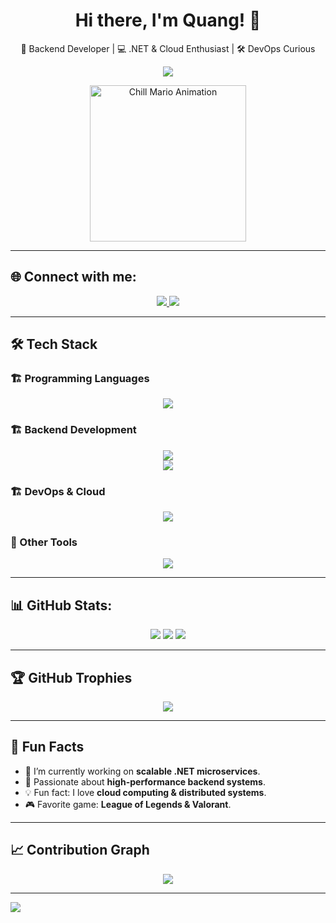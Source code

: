 <h1 align="center">
  Hi there, I'm Quang! 👋
</h1>

<p align="center">
  🚀 Backend Developer | 💻 .NET & Cloud Enthusiast | 🛠️ DevOps Curious
</p>

<p align="center">
  <img src="https://readme-typing-svg.herokuapp.com?font=Fira+Code&pause=1000&color=F75C7E&center=true&width=435&lines=.NET+%7C+C%23+%7C+Cloud+%7C+DevOps;Passionate+about+Backend+Development;Building+Scalable+Microservices!;Always+Learning+New+Tech!">
</p>
<p align="center">
  <!-- Mario Pixel Art embedded via direct GIF link -->
  <img src="https://images-wixmp-ed30a86b8c4ca887773594c2.wixmp.com/f/c83c004e-1370-4756-88e5-4071de797088/dfredg5-0a60e875-646e-4d6c-bb91-73086f012808.gif" alt="Chill Mario Animation" width="250" height="250" />
</p>


---

## 🌐 Connect with me:
<p align="center">
  <a href="https://www.facebook.com/leuan123/?locale=vi_VN">
    <img src="https://img.shields.io/badge/Facebook-1877F2?style=for-the-badge&logo=facebook&logoColor=white">
  </a>
  <a href="https://github.com/quangpromen">
    <img src="https://img.shields.io/badge/GitHub-181717?style=for-the-badge&logo=github&logoColor=white">
  </a>
</p>

---

## 🛠 Tech Stack

### 🏗 Programming Languages
<p align="center">
  <img src="https://skillicons.dev/icons?i=cs,cpp,java,ts,js" />
</p>

### 🏗 Backend Development
<p align="center">
 <img src="https://skillicons.dev/icons?i=dotnet,azure,postgres,mysql,redis,rabbitmq,docker" />
  <br>
  <img src="https://img.shields.io/badge/SQL%20Server-CC2927?style=for-the-badge&logo=microsoft%20sql%20server&logoColor=white" />
</p>

### 🏗 DevOps & Cloud
<p align="center">
  <img src="https://skillicons.dev/icons?i=docker,kubernetes,azure,linux,nginx" />
</p>

### 📜 Other Tools
<p align="center">
  <img src="https://skillicons.dev/icons?i=git,github,postman,vscode,visualstudio" />
</p>

---

## 📊 GitHub Stats:
<p align="center">
  <img src="https://github-readme-stats.vercel.app/api?username=quangpromen&theme=dark&hide_border=false&include_all_commits=false&count_private=false">
  <img src="https://github-readme-streak-stats.herokuapp.com/?user=quangpromen&theme=dark&hide_border=false">
  <img src="https://github-readme-stats.vercel.app/api/top-langs/?username=quangpromen&theme=dark&hide_border=false&include_all_commits=false&count_private=false&layout=compact">
</p>

---

## 🏆 GitHub Trophies
<p align="center">
  <img src="https://github-profile-trophy.vercel.app/?username=quangpromen&theme=radical&no-frame=false&no-bg=false&margin-w=10">
</p>

---

## 🎯 Fun Facts
- 🔭 I’m currently working on **scalable .NET microservices**.
- 🎯 Passionate about **high-performance backend systems**.
- 💡 Fun fact: I love **cloud computing & distributed systems**.
- 🎮 Favorite game: **League of Legends & Valorant**.

---

## 📈 Contribution Graph
<p align="center">
  <img src="https://github-readme-activity-graph.vercel.app/graph?username=quangpromen&theme=react-dark&hide_border=true">
</p>

---

[![](https://visitcount.itsvg.in/api?id=quangpromen&icon=0&color=0)](https://visitcount.itsvg.in)

<!-- Proudly created with GPRM ( https://gprm.itsvg.in ) -->
